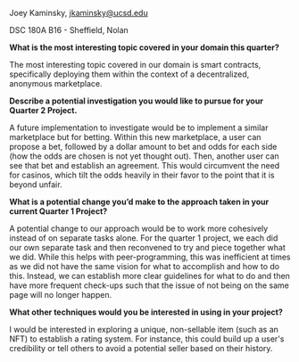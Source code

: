 Joey Kaminsky, jkaminsky@ucsd.edu 

DSC 180A B16 - Sheffield, Nolan


**What is the most interesting topic covered in your domain this quarter?**

The most interesting topic covered in our domain is smart contracts, specifically deploying them within the context of a decentralized, anonymous marketplace. 


**Describe a potential investigation you would like to pursue for your Quarter 2 Project.**

A future implementation to investigate would be to implement a similar marketplace but for betting. Within this new marketplace, a user can propose a bet, followed by a dollar amount to bet and odds for each side (how the odds are chosen is not yet thought out). Then, another user can see that bet and establish an agreement. This would circumvent the need for casinos, which tilt the odds heavily in their favor to the point that it is beyond unfair.


**What is a potential change you’d make to the approach taken in your current Quarter 1 Project?**

A potential change to our approach would be to work more cohesively instead of on separate tasks alone. For the quarter 1 project, we each did our own separate task and then reconvened to try and piece together what we did. While this helps with peer-programming, this was inefficient at times as we did not have the same vision for what to accomplish and how to do this. Instead, we can establish more clear guidelines for what to do and then have more frequent check-ups such that the issue of not being on the same page will no longer happen.


**What other techniques would you be interested in using in your project?**

I would be interested in exploring a unique, non-sellable item (such as an NFT) to establish a rating system. For instance, this could build up a user's credibility or tell others to avoid a potential seller based on their history.
